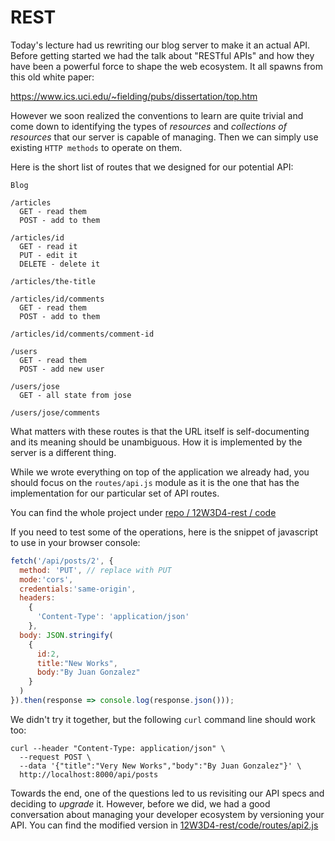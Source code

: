 # REST

Today's lecture had us rewriting our blog server to make it an actual API. Before getting started we had the talk about "RESTful APIs" and how they have been a powerful force to shape the web ecosystem. It all spawns from this old white paper:

https://www.ics.uci.edu/~fielding/pubs/dissertation/top.htm

However we soon realized the conventions to learn are quite trivial and come down to identifying the types of *resources* and *collections of resources* that our server is capable of managing. Then we can simply use existing `HTTP methods` to operate on them.

Here is the short list of routes that we designed for our potential API:

```
Blog

/articles
  GET - read them
  POST - add to them

/articles/id
  GET - read it
  PUT - edit it
  DELETE - delete it

/articles/the-title

/articles/id/comments
  GET - read them
  POST - add to them

/articles/id/comments/comment-id

/users
  GET - read them
  POST - add new user

/users/jose
  GET - all state from jose

/users/jose/comments
```

What matters with these routes is that the URL itself is self-documenting and its meaning should be unambiguous. How it is implemented by the server is a different thing.

While we wrote everything on top of the application we already had, you should focus on the `routes/api.js` module as it is the one that has the implementation for our particular set of API routes.

You can find the whole project under [repo / 12W3D4-rest / code ](https://github.com/jugonzal/lectures/tree/master/12w3d4-rest/code)

If you need to test some of the operations, here is the snippet of javascript to use in your browser console:

```javascript
fetch('/api/posts/2', {
  method: 'PUT', // replace with PUT
  mode:'cors',
  credentials:'same-origin',
  headers: 
    {
      'Content-Type': 'application/json'
    },
  body: JSON.stringify(
    {
      id:2,
      title:"New Works", 
      body:"By Juan Gonzalez"
    }
  )
}).then(response => console.log(response.json()));
```

We didn't try it together, but the following `curl` command line should work too:

```shell
curl --header "Content-Type: application/json" \
  --request POST \
  --data '{"title":"Very New Works","body":"By Juan Gonzalez"}' \
  http://localhost:8000/api/posts
```

Towards the end, one of the questions led to us revisiting our API specs and deciding to *upgrade* it.  However, before we did, we had a good conversation about managing your developer ecosystem by versioning your API.  You can find the modified version in [12W3D4-rest/code/routes/api2.js](https://github.com/jugonzal/lectures/tree/master/12w3d4-rest/code/routes/api2.js)
